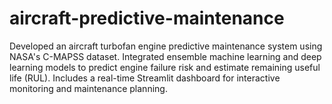 # aircraft-predictive-maintenance
Developed an aircraft turbofan engine predictive maintenance system using NASA's C-MAPSS dataset. Integrated ensemble machine learning and deep learning models to predict engine failure risk and estimate remaining useful life (RUL). Includes a real-time Streamlit dashboard for interactive monitoring and maintenance planning.
